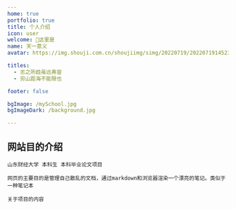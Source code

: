 ```yaml
---
home: true
portfolio: true
title: 个人介绍
icon: user
welcome: 🍁这里是
name: 天一意义
avatar: https://img.shouji.com.cn/shoujiimg/simg/20220719/2022071914523379.jpg

titles:
  - 志之所趋虽远弗宙
  - 穷山距海不能限也

footer: false

bgImage: /mySchool.jpg
bgImageDark: /background.jpg

---
```


## 网站目的介绍

```
山东财经大学 本科生 本科毕业论文项目

网页的主要目的是管理自己散乱的文档，通过markdown和浏览器渲染一个漂亮的笔记。类似于一种笔记本

关于项目的内容

```

